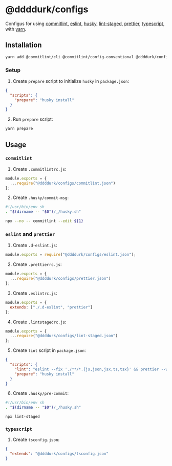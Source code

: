# @ddddurk/configs

Configus for using [commitlint](https://commitlint.js.org/#/), [eslint](https://eslint.org), [husky](https://typicode.github.io/husky), [lint-staged](https://github.com/okonet/lint-staged), [prettier](https://prettier.io), [typescript](https://www.typescriptlang.org), with [yarn](https://yarnpkg.com).

## Installation

```bash
yarn add @commitlint/cli @commitlint/config-conventional @ddddurk/configs @typescript-eslint/eslint-plugin @typescript-eslint/parser eslint eslint-config-prettier eslint-plugin-simple-import-sort eslint-plugin-unused-imports husky lint-staged prettier typescript -D
```

### Setup

1. Create `prepare` script to initialize `husky` in `package.json`:

```json
{
  "scripts": {
    "prepare": "husky install"
  }
}
```

2. Run `prepare` script:

```bash
yarn prepare
```

## Usage

### `commitlint`

1. Create `.commitlintrc.js`:

```js
module.exports = {
  ...require("@ddddurk/configs/commitlint.json")
};
```

2. Create `.husky/commit-msg`:

```bash
#!/usr/bin/env sh
. "$(dirname -- "$0")/_/husky.sh"

npx --no -- commitlint --edit ${1}
```

### `eslint` and `prettier`

1. Create `.d-eslint.js`:

```js
module.exports = require("@ddddurk/configs/eslint.json");
```

2. Create `.prettierrc.js`:

```js
module.exports = {
  ...require("@ddddurk/configs/prettier.json")
};
```

3. Create `.eslintrc.js`:

```js
module.exports = {
  extends: ["./.d-eslint", "prettier"]
};
```

4. Create `.lintstagedrc.js`:

```js
module.exports = {
  ...require("@ddddurk/configs/lint-staged.json")
};
```

5. Create `lint` script in `package.json`:

```json
{
  "scripts": {
    "lint": "eslint --fix './**/*.{js,json,jsx,ts,tsx}' && prettier --write .",
    "prepare": "husky install"
  }
}
```

6. Create `.husky/pre-commit`:

```bash
#!/usr/bin/env sh
. "$(dirname -- "$0")/_/husky.sh"

npx lint-staged
```

### `typescript`

1. Create `tsconfig.json`:

```json
{
  "extends": "@ddddurk/configs/tsconfig.json"
}
```
